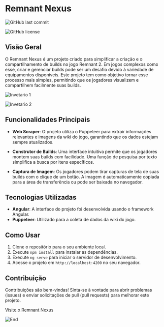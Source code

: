# Remnant Nexus

![GitHub last commit](https://img.shields.io/github/last-commit/laurencioScript/remnantNexus)

![GitHub license](https://img.shields.io/github/license/laurencioScript/remnantNexus)

## Visão Geral

O Remnant Nexus é um projeto criado para simplificar a criação e o compartilhamento de builds no jogo Remnant 2. Em jogos complexos como esse, criar e gerenciar builds pode ser um desafio devido à variedade de equipamentos disponíveis. Este projeto tem como objetivo tornar esse processo mais simples, permitindo que os jogadores visualizem e compartilhem facilmente suas builds.

![Invetario 1](https://media.discordapp.net/attachments/868247587910717461/1153405174103146526/20230918150526_1.jpg?width=775&height=436)

![Invetario 2](https://media.discordapp.net/attachments/868247587910717461/1153405174807793695/20230918150542_1.jpg?width=775&height=436)


## Funcionalidades Principais

- **Web Scraper**: O projeto utiliza o Puppeteer para extrair informações relevantes e imagens da wiki do jogo, garantindo que os dados estejam sempre atualizados.

- **Construtor de Builds**: Uma interface intuitiva permite que os jogadores montem suas builds com facilidade. Uma função de pesquisa por texto simplifica a busca por itens específicos.

- **Captura de Imagem**: Os jogadores podem tirar capturas de tela de suas builds com o clique de um botão. A imagem é automaticamente copiada para a área de transferência ou pode ser baixada no navegador.

## Tecnologias Utilizadas

- **Angular**: A interface do projeto foi desenvolvida usando o framework Angular.
- **Puppeteer**: Utilizado para a coleta de dados da wiki do jogo.

## Como Usar

1. Clone o repositório para o seu ambiente local.
2. Execute `npm install` para instalar as dependências.
3. Execute `ng serve` para iniciar o servidor de desenvolvimento.
4. Acesse o projeto em `http://localhost:4200` no seu navegador.

## Contribuição

Contribuições são bem-vindas! Sinta-se à vontade para abrir problemas (issues) e enviar solicitações de pull (pull requests) para melhorar este projeto.

[Visite o Remnant Nexus](https://laurencioscript.github.io/remnantNexus/)

![End](https://media.discordapp.net/attachments/868247587910717461/1153405175076225126/20230918150809_1.jpg?width=775&height=436)
